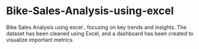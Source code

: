 # Bike-Sales-Analysis-using-excel
Bike Sales Analysis using excel , focusing on key trends and insights. The dataset has been cleaned using Excel, and a dashboard has been created to visualize important metrics.
